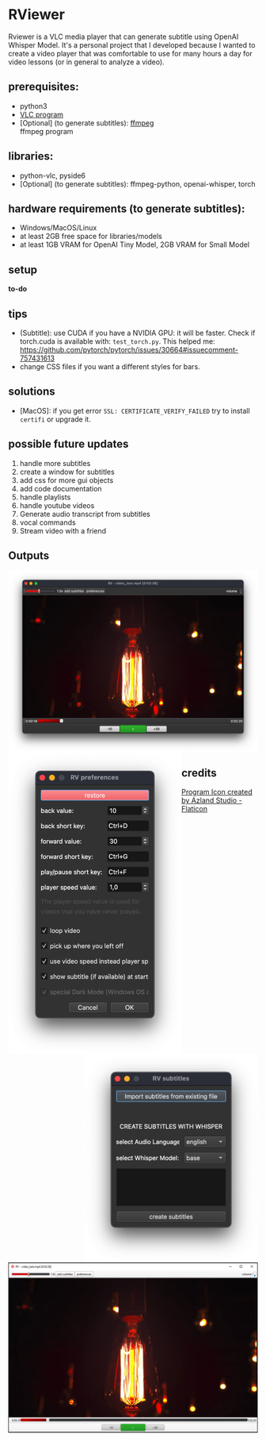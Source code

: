 # RViewer
Rviewer is a VLC media player that can generate subtitle using OpenAI Whisper Model. It's a personal project that I developed because I wanted to create a video player that was comfortable to use for many hours a day for video lessons (or in general to analyze a video).


## prerequisites:
- python3 
- <a href="https://www.videolan.org/vlc/index.it.html">VLC program</a></li>
- [Optional] (to generate subtitles): <a href="https://ffmpeg.org/download.html">ffmpeg</a></li>ffmpeg program 


## libraries:
- python-vlc, pyside6
- [Optional] (to generate subtitles): ffmpeg-python, openai-whisper, torch


## hardware requirements (to generate subtitles):
- Windows/MacOS/Linux
- at least 2GB free space for libraries/models
- at least 1GB VRAM for OpenAI Tiny Model, 2GB VRAM for Small Model

## setup
**to-do**

## tips
- (Subtitle): use CUDA if you have a NVIDIA GPU: it will be faster. Check if torch.cuda is available with: `test_torch.py`.
This helped me: https://github.com/pytorch/pytorch/issues/30664#issuecomment-757431613
- change CSS files if you want a different styles for bars.

## solutions
- [MacOS]: if you get error `SSL: CERTIFICATE_VERIFY_FAILED` try to install `certifi` or upgrade it.

## possible future updates
1. handle more subtitles
2. create a window for subtitles
3. add css for more gui objects
4. add code documentation
5. handle playlists
6. handle youtube videos
7. Generate audio transcript from subtitles
8. vocal commands
9. Stream video with a friend


## Outputs
<img align="center" src="img/mac_screen.png" width=780px> 
<img align="left" src="img/mac_preferences.png" width=350px> <img align="right" src="img/mac_whisper.png" width=350px>

<img align="left" src="img/window_screen_white.png" width=760px>  

## credits
<a href="https://www.flaticon.com/free-icons/music-and-multimedia" title="music-and-multimedia icons">Program Icon created by Azland Studio - Flaticon</a>
